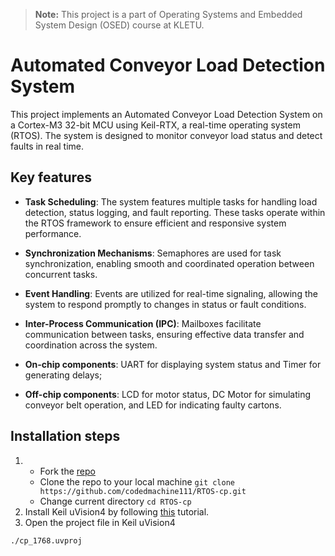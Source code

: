 > **Note:**
> This project is a part of Operating Systems and Embedded System Design (OSED) course at KLETU.

# Automated Conveyor Load Detection System
This project implements an Automated Conveyor Load Detection System on a Cortex-M3 32-bit MCU using Keil-RTX, a real-time operating system (RTOS).
The system is designed to monitor conveyor load status and detect faults in real time.

## Key features
- **Task Scheduling**: The system features multiple tasks for handling load detection, status logging, and fault reporting. These tasks operate within the RTOS framework to ensure efficient and responsive system performance.

- **Synchronization Mechanisms**: Semaphores are used for task synchronization, enabling smooth and coordinated operation between concurrent tasks.

- **Event Handling**: Events are utilized for real-time signaling, allowing the system to respond promptly to changes in status or fault conditions.

- **Inter-Process Communication (IPC)**: Mailboxes facilitate communication between tasks, ensuring effective data transfer and coordination across the system.

- **On-chip components**: UART for displaying system status and Timer for generating delays;

- **Off-chip components**: LCD for motor status, DC Motor for simulating conveyor belt operation, and LED for indicating faulty cartons.

## Installation steps

1. - Fork the [repo](https://github.com/akki541/RTOS---Course-Project.git)
   - Clone the repo to your local machine `git clone https://github.com/codedmachine111/RTOS-cp.git`
   - Change current directory `cd RTOS-cp`
2. Install Keil uVision4 by following [this](https://users.ece.utexas.edu/~valvano/Volume1/KeilInstall.htm) tutorial.
3. Open the project file in Keil uVision4
```bash
./cp_1768.uvproj
```
